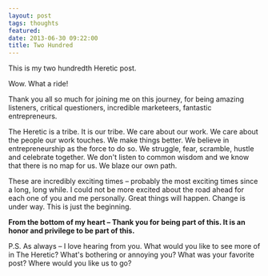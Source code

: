 ```yaml
---
layout: post
tags: thoughts
featured: 
date: 2013-06-30 09:22:00
title: Two Hundred
---
```

This is my two hundredth Heretic post.

Wow. What a ride!

Thank you all so much for joining me on this journey, for being amazing listeners, critical questioners, incredible marketeers, fantastic entrepreneurs.

The Heretic is a tribe. It is our tribe. We care about our work. We care about the people our work touches. We make things better. We believe in entrepreneurship as the force to do so. We struggle, fear, scramble, hustle and celebrate together. We don't listen to common wisdom and we know that there is no map for us. We blaze our own path.

These are incredibly exciting times – probably the most exciting times since a long, long while. I could not be more excited about the road ahead for each one of you and me personally. Great things will happen. Change is under way. This is just the beginning.

**From the bottom of my heart – Thank you for being part of this. It is an honor and privilege to be part of this.**

P.S. As always – I love hearing from you. What would you like to see more of in The Heretic? What's bothering or annoying you? What was your favorite post? Where would you like us to go?